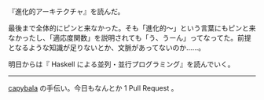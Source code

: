 『進化的アーキテクチャ』を読んだ。

最後まで全体的にピンと来なかった。そも「進化的〜」という言葉にもピンと来なかったし、「適応度関数」を説明されても「う、うーん」ってなってた。前提となるような知識が足りないとか、文脈があってないのか……。

明日からは『 Haskell による並列・並行プログラミング』を読んでいく。

-----

[capybala](https://capybala.com/) の手伝い。今日もなんとか 1 Pull Request 。
